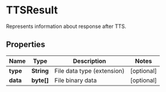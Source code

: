 

# TTSResult

Represents information about response after TTS.

## Properties

| Name | Type | Description | Notes |
|------------ | ------------- | ------------- | -------------|
|**type** | **String** | File data type (extension) |  [optional] |
|**data** | **byte[]** | File binary data |  [optional] |



